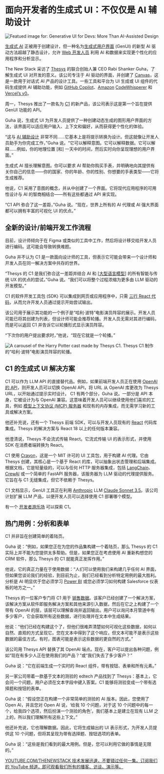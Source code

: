 # 面向开发者的生成式 UI：不仅仅是 AI 辅助设计

![Featued image for: Generative UI for Devs: More Than AI-Assisted Design](https://cdn.thenewstack.io/media/2025/04/43cc88d4-founders_thesys-c1-2-1024x576.jpg)

[生成式 AI](https://thenewstack.io/how-generative-ai-is-reshaping-the-sdlc/) 正被用于创建设计，但一种名为[生成式用户界面](https://docs.thesys.dev/guides/genui) (GenUI) 的新型 AI 驱动方法超越了静态设计，允许 [Web 开发人员](https://roadmap.sh/roadmaps?g=Web+Development) 利用 AI 和数据来实现更个性化的应用程序和分析显示。

The New Stack 采访了 [Thesys](https://www.thesys.dev/) 的联合创始人兼 CEO Rabi Shanker Guha，了解生成式 UI 对开发的意义。该公司专注于 AI 驱动的界面，并创建了 [Canvas](https://www.thesys.dev/products/canvas)，这是一款用于对话式 AI 产品的设计工具。一些工具和平台为 UI 生成或 UI 组件的代码生成提供 AI 辅助功能，例如 [GitHub Copilot](https://thenewstack.io/github-copilot-and-open-source-a-love-story-that-wont-end-well/)、[Amazon](https://aws.amazon.com/?utm_content=inline+mention) [CodeWhisperer](https://thenewstack.io/decoding-amazons-generative-ai-strategy/) 和 [Vercel’s v0](https://v0.dev/)。

周一，Thesys 推出了一款名为 [C1](https://docs.thesys.dev/guides/solutions/chat) 的新产品，该公司表示这是第一个旨在提供 GenUI 功能的 API。

Guha 说，生成式 UI 为开发人员提供了一种创建动态生成的图形用户界面的方法，该界面可以适应用户输入、上下文和偏好，从而获得更个性化的体验。

“这与 [AI 辅助设计](https://thenewstack.io/figma-redesign-shows-how-ai-can-transform-apps-adds-dev-support/) 非常不同……它基本上是将提示转换为设计。但这就像让开发人员助手为你完成工作，”Guha 说。“它可以解释意图。它可以解释数据。它可以解释……例如，你的地理位置 [和] 一天中的时间，然后实时向你呈现理想的用户界面。”

生成式 AI 擅长理解意图。你可以要求 AI 帮助你购买手表，并明确地向其提供有关你自己的信息——你的国家、你的年龄、你的性别、你想要的手表类型——它将生成推荐。

他说，C1 采用了意图的概念，并从中创建了一个界面。它将现代应用程序的可用性设计与 AI 的智商相结合——所有这些都通过 API 来实现。

“C1 API 弥合了这一差距，”Guha 说。“现在，世界上所有的 AI 代理或 AI 强大界面都可以拥有丰富的可视化 UI 的优点。”

## 全新的设计/前端开发工作流程

目前，设计师倾向于在 Figma 或类似的工具中工作，然后将设计移交给开发人员进行编码。这可能会导致转换难题。

Guha 并不认为 C1 是一款面向设计师的工具，但表示它可能会带来一个设计师和开发人员在同一解决方案中共存的世界。

“Thesys 的 C1 是我们弥合这一差距并结合 AI 和 [[大型语言模型](https://thenewstack.io/llms-can-now-trace-their-outputs-to-specific-training-data/)] 的所有智能与传统 UX 的优点的尝试，”Guha 说。“我们可以将整个过程浓缩为更多由 LLM 驱动的开发模型。”

C1 的软件开发工具包 (SDK) 可以集成到网页或应用程序中，只需 [三行 React 代码](https://docs.thesys.dev/guides/setup)，从而允许开发人员通过提示开始尝试输出。

该公司用于展示其功能的一个例子是“哈利·波特”电影演员阵容的展示。开发人员可能已将其创建为列表，但设计师可能会推荐轮播。开发人员无需对其进行编码，而是可以返回 C1 并告诉它以轮播形式显示演员阵容。

“下次你的用户提出要求时，”他说，“现在它就是一个轮播。”

![A carousel of the Harry Potter cast made by Thesys C1.](https://cdn.thenewstack.io/media/2025/04/c95e6517-harrypotter_c1_use.jpg)
Thesys C1 制作的“哈利·波特”电影演员阵容的轮播。

## C1 的生成式 UI 解决方案

C1 可以作为 LLM API 的直接替代品。例如，如果前端开发人员正在使用 [OpenAI 的 API](https://thenewstack.io/introduction-to-the-openai-agents-sdk-and-responses-api/)，则开发人员可以切换 OpenAI API，将 URL 从 OpenAI 库更改为 Thesys URL，以开始通过提示实时设计。
C1 有两个部分，Guha 说。一部分是 API 本身，它被设计为与 OpenAI 兼容。这意味着开发人员可以继续使用他们喜欢的工具，例如 [模型上下文协议 (MCP) 服务器](https://thenewstack.io/mcp-the-missing-link-between-ai-agents-and-apis/) 和现有的内存集成，而无需学习新的工具或解决方案。

他还补充说，还有一个 Thesys 前端 SDK，可以与开发人员现有的 [React](https://thenewstack.io/how-to-build-a-carbon-aware-website-using-react-and-next-js/) 代码库集成。Thesys 的解决方案与 React 18 以上的任何版本兼容。

他澄清说，Thesys 不会流式传输 React。它流式传输 UI 的表示形式，并使用 SDK 在消费者端转换为 React。

C1 使用 [Crayon](https://github.com/thesysdev/crayon)，这是一个 MIT 许可的 UI 工具包，用于构建 AI 代理。它由 Thesys 创建，其核心是一个基于 React 的库，可以抽象出状态管理和后端集成。根据文档，它是轻量级的，可以与任何 HTTP 服务器集成，包括 [LangChain](https://thenewstack.io/benchmark-llm-application-performance-with-langchain/)、[CrewAI](https://thenewstack.io/how-crewai-enables-ai-agents-as-collaborative-team-members/) 或一个简单的 FastAPI 服务器，该服务器为 LLM 驱动的代理提供服务。它旨在与 C1 无缝集成，但它不依赖于 Thesys。

C1 文档显示，GenUI 工具正在利用 [Anthropic](https://thenewstack.io/deno-2-0-angular-updates-anthropic-for-devs-and-more/) LLM [Claude Sonnet 3.5](https://www.anthropic.com/news/claude-3-5-sonnet)。该公司计划扩展 LLM 产品，以便开发人员可以选择使用 C1 部署哪个模型。

有一个 [开发者游乐场](https://chat.thesys.dev/) 可以探索 C1。

## 热门用例：分析和表单

C1 并非旨在创建简单的着陆页。

Guha 说：“例如，如果您正在为您的作品集构建一个着陆页，那么 Thesys 的 C1 实际上并不能为您提供太多帮助。但是，如果您正在考虑使用 AI 重新构想您的 CRM 软件，那么 Thesys 的 C1 就能真正发挥作用。”

他说，它的真正力量在于使用数据：“人们可以使用我们来构建几乎任何 AI 界面，但如果您谈论我们的经验，到目前为止，我们已经看到分析特定用例的最大胜利。分析是 AI 明显优于您必须学习 [Power BI](https://thenewstack.io/power-bi-gets-low-code-datamart-feature/) 或您必须学习如何构建 Salesforce 仪表板的地方之一。”

Thesys 的一位客户专门将 C1 用于 [销售数据](https://thenewstack.io/salesforce-officially-launches-einstein-ai-based-data-cloud/)。该客户已经创建了一个解决方案，该解决方案从软件即服务解决方案和其他来源引入数据，然后在它之上构建了一个带有 OpenAI 的层，该层可以理解查询并返回输出。用户可以询问本月管道中有多少客户，它会获取所有这些数据，进行处理并在文本中生成结果。

他说：“他们已经在构建这个了，但他们很难弄清楚如何可视化这些数据，如何以自然、直观的方式呈现它。您在文本中得到了这个响应，但文本可能不是表示这些数据的最佳方式。有时，图表可能是表示这些数据的更自然的方式。”

该公司用 Thesys API 替换了其 OpenAI 端点。现在，客户可以提出各种问题，例如“现在有多少人正在使用我们的产品？”或“我们失去了多少客户？”

Guha 说：“它在前端生成一个实时的 React 组件，带有按钮、表单和所有元素。”

另一家公司带着一款基于文本的测验的 edtech 产品找到了 Thesys：基本上，它会问一个问题，用户必须在文本字段中键入答案。C1 能够将测验变成一个带有选择题和按钮的表单。

Guha 说：“假设您正在构建一个非常简单的测验的 AI 版本。因此，您使用了 Open AI，并且您对 Open AI 说，‘给我 10 个问题，对于这 10 个问题中的每一个，给我四个选项，然后扮演一个测验的角色’。我们基本上是建立在现有 LLM 之上的，所以我们理解所有这些上下文。”

他还补充说，它也理解数据。因此，它将生成输出的 UI 表示形式，为开发人员提供这 10 个问题，但将其呈现为带有选择题、按钮选项的表单。

Guha 说：“这些是我们看到的最大用例。但是，您可以利用它做的事情是无限的。”

[YOUTUBE.COM/THENEWSTACK
技术发展迅速，不要错过任何一集。订阅我们的 YouTube
频道，即可观看我们所有的播客、访谈、演示等。](https://youtube.com/thenewstack?sub_confirmation=1)
